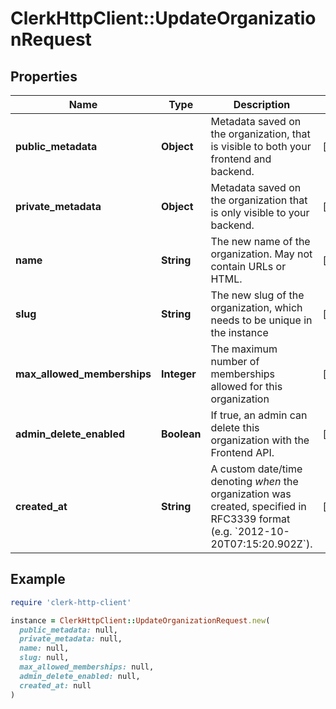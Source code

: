 # ClerkHttpClient::UpdateOrganizationRequest

## Properties

| Name | Type | Description | Notes |
| ---- | ---- | ----------- | ----- |
| **public_metadata** | **Object** | Metadata saved on the organization, that is visible to both your frontend and backend. | [optional] |
| **private_metadata** | **Object** | Metadata saved on the organization that is only visible to your backend. | [optional] |
| **name** | **String** | The new name of the organization. May not contain URLs or HTML. | [optional] |
| **slug** | **String** | The new slug of the organization, which needs to be unique in the instance | [optional] |
| **max_allowed_memberships** | **Integer** | The maximum number of memberships allowed for this organization | [optional] |
| **admin_delete_enabled** | **Boolean** | If true, an admin can delete this organization with the Frontend API. | [optional] |
| **created_at** | **String** | A custom date/time denoting _when_ the organization was created, specified in RFC3339 format (e.g. &#x60;2012-10-20T07:15:20.902Z&#x60;). | [optional] |

## Example

```ruby
require 'clerk-http-client'

instance = ClerkHttpClient::UpdateOrganizationRequest.new(
  public_metadata: null,
  private_metadata: null,
  name: null,
  slug: null,
  max_allowed_memberships: null,
  admin_delete_enabled: null,
  created_at: null
)
```

